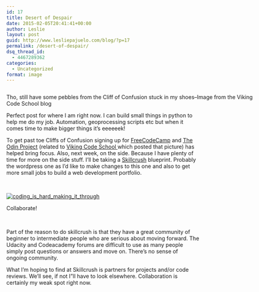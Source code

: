 ```yaml
---
id: 17
title: Desert of Despair
date: 2015-02-05T20:41:41+00:00
author: Leslie
layout: post
guid: http://www.lesliepajuelo.com/blog/?p=17
permalink: /desert-of-despair/
dsq_thread_id:
  - 4467289362
categories:
  - Uncategorized
format: image
---
```

<div id="attachment_18" style="width: 656px" class="wp-caption aligncenter">
  <a title="Viking Blog" href="http://www.vikingcodeschool.com/posts/why-learning-to-code-is-so-damn-hard"><img class="wp-image-18 " src="http://i2.wp.com/www.lesliepajuelo.com/blog/wp-content/uploads/2015/02/coding_is_hard_combined_chart.png?resize=646%2C557" alt="" srcset="http://i2.wp.com/www.lesliepajuelo.com/blog/wp-content/uploads/2015/02/coding_is_hard_combined_chart.png?w=1055 1055w, http://i2.wp.com/www.lesliepajuelo.com/blog/wp-content/uploads/2015/02/coding_is_hard_combined_chart.png?resize=300%2C259 300w, http://i2.wp.com/www.lesliepajuelo.com/blog/wp-content/uploads/2015/02/coding_is_hard_combined_chart.png?resize=1024%2C883 1024w" sizes="(max-width: 646px) 100vw, 646px" data-recalc-dims="1" /></a>
  
  <p class="wp-caption-text">
    Tho, still have some pebbles from the Cliff of Confusion stuck in my shoes&#8211;Image from the Viking Code School blog
  </p>
</div>

Perfect post for where I am right now. I can build small things in python to help me do my job. Automation, geoprocessing scripts etc but when it comes time to make bigger things it&#8217;s eeeeeek!

To get past toe Cliffs of Confusion signing up for <a href="http://freecodecamp.com" target="_blank">FreeCodeCamp</a> and <a href="http://theodinproject.com" target="_blank">The Odin Project</a> (related to <a href="http://www.vikingcodeschool.com/" target="_blank">Viking Code School </a>which posted that picture) has helped bring focus. Also, next week, on the side. Because I have plenty of time for more on the side stuff. I&#8217;ll be taking a <a href="skillcrush.com" target="_blank">Skillcrush</a> blueprint. Probably the wordpress one as I&#8217;d like to make changes to this one and also to get more small jobs to build a web development portfolio.

&nbsp;

<div id="attachment_19" style="width: 1010px" class="wp-caption aligncenter">
  <a href="http://i2.wp.com/www.lesliepajuelo.com/blog/wp-content/uploads/2015/02/coding_is_hard_making_it_through.png"><img class="wp-image-19 size-full" src="http://i2.wp.com/www.lesliepajuelo.com/blog/wp-content/uploads/2015/02/coding_is_hard_making_it_through.png?fit=1000%2C570" alt="coding_is_hard_making_it_through" srcset="http://i2.wp.com/www.lesliepajuelo.com/blog/wp-content/uploads/2015/02/coding_is_hard_making_it_through.png?w=1000 1000w, http://i2.wp.com/www.lesliepajuelo.com/blog/wp-content/uploads/2015/02/coding_is_hard_making_it_through.png?resize=300%2C171 300w" sizes="(max-width: 1000px) 100vw, 1000px" data-recalc-dims="1" /></a>
  
  <p class="wp-caption-text">
    Collaborate!
  </p>
</div>

&nbsp;

Part of the reason to do skillcrush is that they have a great community of beginner to intermediate people who are serious about moving forward. The Udacity and Codeacademy forums are difficult to use as many people simply post questions or answers and move on. There&#8217;s no sense of ongoing community.

What I&#8217;m hoping to find at Skillcrush is partners for projects and/or code reviews. We&#8217;ll see, if not I&#8221;ll have to look elsewhere. Collaboration is certainly my weak spot right now.